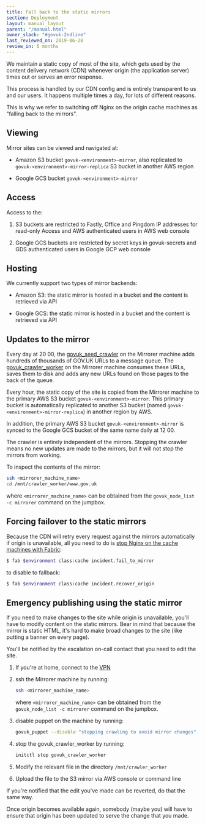 ```yaml
---
title: Fall back to the static mirrors
section: Deployment
layout: manual_layout
parent: "/manual.html"
owner_slack: "#govuk-2ndline"
last_reviewed_on: 2019-06-28
review_in: 6 months
---
```


We maintain a static copy of most of the site, which gets used by the content delivery
network (CDN) whenever origin (the application server) times out or serves an error
response.

This process is handled by our CDN config and is entirely transparent to us and
our users. It happens multiple times a day, for lots of different reasons.

This is why we refer to switching off Nginx on the origin cache machines as
"falling back to the mirrors".

## Viewing

Mirror sites can be viewed and navigated at:

- Amazon S3 bucket `govuk-<environment>-mirror`,
  also replicated to `govuk-<environment>-mirror-replica` S3 bucket in another AWS region

- Google GCS bucket `govuk-<environment>-mirror`

## Access

Access to the:

1. S3 buckets are restricted to Fastly, Office and Pingdom IP addresses for read-only Access and AWS authenticated users in AWS web console

2. Google GCS buckets are restricted by secret keys in govuk-secrets and GDS authenticated users in Google GCP web console

## Hosting

We currently support two types of mirror backends:

- Amazon S3: the static mirror is hosted in a bucket and the content is retrieved via API

- Google GCS: the static mirror is hosted in a bucket and the content is retrieved via API

## Updates to the mirror

Every day at 20 00, the [govuk_seed_crawler][] on the Mirrorer machine adds hundreds of thousands of GOV.UK
URLs to a message queue. The [govuk_crawler_worker][] on the Mirrorer machine consumes these URLs,
saves them to disk and adds any new URLs found on those pages to the back of the queue.

Every hour, the static copy of the site is copied from the Mirrorer machine to the primary AWS S3 bucket
`govuk-<environment>-mirror`. This primary bucket is automatically replicated to another S3 bucket
(named `govuk-<environment>-mirror-replica`) in another region by AWS.

In addition, the primary AWS S3 bucket `govuk-<environment>-mirror` is synced to the Google GCS bucket
of the same name daily at 12 00.

The crawler is entirely independent of the mirrors. Stopping the crawler means
no new updates are made to the mirrors, but it will not stop the mirrors from working.

To inspect the contents of the mirror:

```bash
ssh <mirrorer_machine_name>
cd /mnt/crawler_worker/www.gov.uk
```

where `<mirrorer_machine_name>` can be obtained from the `govuk_node_list -c mirrorer` command
on the jumpbox.

## Forcing failover to the static mirrors

Because the CDN will retry every request against the mirrors automatically if origin
is unavailable, all you need to do is [stop Nginx on the cache machines with Fabric][fab-fail]:

```bash
$ fab $environment class:cache incident.fail_to_mirror
```

to disable to fallback:

```bash
$ fab $environment class:cache incident.recover_origin
```

[fab-fail]: https://github.com/alphagov/fabric-scripts/blob/master/incident.py

## Emergency publishing using the static mirror

If you need to make changes to the site while origin is unavailable, you'll have to
modify content on the static mirrors. Bear in mind that because the mirror is static
HTML, it's hard to make broad changes to the site (like putting a banner on every page).

You'll be notified by the escalation on-call contact that you need to edit the site.

1. If you're at home, connect to the [VPN][gds-vpn]

2. ssh the Mirrorer machine by running:

    ```bash
    ssh <mirrorer_machine_name>
    ```

    where `<mirrorer_machine_name>` can be obtained from the `govuk_node_list -c mirrorer` command
    on the jumpbox.

3. disable puppet on the machine by running:

    ```bash
    govuk_puppet --disable "stopping crawling to avoid mirror changes"
    ```

4. stop the govuk_crawler_worker by running:

    ```bash
    initctl stop govuk_crawler_worker
    ```

5. Modify the relevant file in the directory `/mnt/crawler_worker`

6. Upload the file to the S3 mirror via AWS console or command line

If you're notified that the edit you've made can be reverted, do that the same way.

Once origin becomes available again, somebody (maybe you) will have to ensure that
origin has been updated to serve the change that you made.

[govuk_crawler_worker]: https://github.com/alphagov/govuk_crawler_worker
[govuk_seed_crawler]: https://github.com/alphagov/govuk_seed_crawler
[govuk_mirror-puppet]: https://github.com/alphagov/govuk_mirror-puppet
[govuk_mirror-deployment]: https://github.com/alphagov/govuk_mirror-deployment
[gds-vpn]: https://sites.google.com/a/digital.cabinet-office.gov.uk/gds/working-at-the-white-chapel-building/how-to/how-to/connect-to-the-aviation-house-vpn

